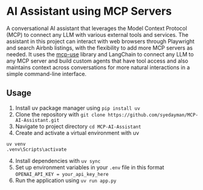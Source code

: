 # AI Assistant using MCP Servers

A conversational AI assistant that leverages the Model Context Protocol (MCP) to connect any LLM with various external tools and services. The assistant in this project can interact with web browsers through Playwright and search Airbnb listings, with the flexibility to add more MCP servers as needed. It uses the [mcp-use](https://github.com/mcp-use) library and LangChain to connect any LLM to any MCP server and build custom agents that have tool access and also maintains context across conversations for more natural interactions in a simple command-line interface.

## Usage

1. Install uv package manager using `pip install uv`
2. Clone the repository with `git clone https://github.com/syedayman/MCP-AI-Assistant.git`
3. Navigate to project directory `cd MCP-AI-Assistant`
4. Create and activate a virtual environment with uv
```
uv venv
.venv\Scripts\activate 
```
4. Install dependencies with `uv sync`
5. Set up environment variables in your `.env` file in this format
```OPENAI_API_KEY = your_api_key_here```
7. Run the application using `uv run app.py`
